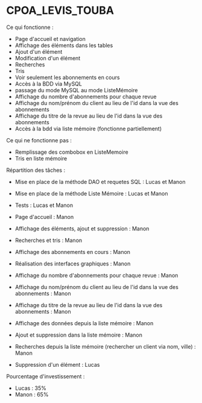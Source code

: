 # CPOA_LEVIS_TOUBA

Ce qui fonctionne :

- Page d'accueil et navigation
- Affichage des éléments dans les tables
- Ajout d'un élément
- Modification d'un élément
- Recherches
- Tris
- Voir seulement les abonnements en cours
- Accès à la BDD via MySQL
- passage du mode MySQL au mode ListeMémoire
- Affichage du nombre d'abonnements pour chaque revue
- Affichage du nom/prénom du client au lieu de l'id dans la vue des abonnements
- Affichage du titre de la revue au lieu de l'id dans la vue des abonnements
- Accès à la bdd via liste mémoire (fonctionne partiellement)

Ce qui ne fonctionne pas :

- Remplissage des combobox en ListeMemoire
- Tris en liste mémoire

Répartition des tâches :

- Mise en place de la méthode DAO et requetes SQL : Lucas et Manon
- Mise en place de la méthode Liste Mémoire : Lucas et Manon
- Tests : Lucas et Manon

- Page d'accueil : Manon
- Affichage des éléments, ajout et suppression : Manon
- Recherches et tris : Manon
- Affichage des abonnements en cours : Manon
- Réalisation des interfaces graphiques : Manon
- Affichage du nombre d'abonnements pour chaque revue : Manon
- Affichage du nom/prénom du client au lieu de l'id dans la vue des abonnements : Manon
- Affichage du titre de la revue au lieu de l'id dans la vue des abonnements : Manon
- Affichage des données depuis la liste mémoire : Manon
- Ajout et suppression dans la liste mémoire : Manon
- Recherches depuis la liste mémoire (rechercher un client via nom, ville) : Manon

- Suppression d'un élément : Lucas

Pourcentage d'investissement : 

- Lucas : 35%
- Manon : 65%

